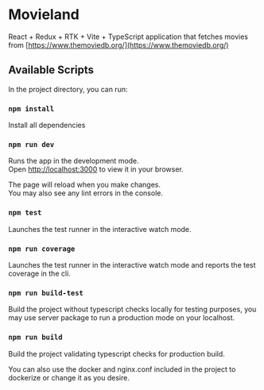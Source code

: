 # Movieland

React + Redux + RTK + Vite + TypeScript application that fetches movies from [https://www.themoviedb.org/](https://www.themoviedb.org/)

## Available Scripts

In the project directory, you can run:

### `npm install`

Install all dependencies

### `npm run dev`

Runs the app in the development mode.\
Open [http://localhost:3000](http://localhost:3000) to view it in your browser.

The page will reload when you make changes.\
You may also see any lint errors in the console.

### `npm test`

Launches the test runner in the interactive watch mode.

### `npm run coverage`

Launches the test runner in the interactive watch mode and reports the test coverage in the cli.

### `npm run build-test`

Build the project without typescript checks locally for testing purposes, you may use server package to run a production mode on your localhost.

### `npm run build`

Build the project validating typescript checks for production build.

You can also use the docker and nginx.conf included in the project to dockerize or change it as you desire.

